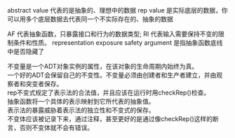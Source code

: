 abstract value 代表的是抽象的、理想中的数据
rep value 是实际底层的数据，你可以用多个底层数据去代表同一个不实际存在的、抽象的数据

AF  代表抽象函数，只暴露接口和行为的数据类型;
RI  代表输入需要保持不变的限制条件和性质。
representation exposure safety argument 是指抽象函数底线中是否隐藏了


不变量是一个ADT对象实例的属性，在该对象的生命周期内始终为真。  
一个好的ADT会保留自己的不变性。不变量必须由创建者和生产者建立，并由观察者和突变者保存。  
rep不变式规定了表示法的合法值，并且应该在运行时用checkRep()检查。  
抽象函数将一个具体的表示映射到它所代表的抽象值。  
表示法的暴露威胁着表示法的独立性和不变式的保存。  
不变体应该被记录下来，通过注释，甚至更好的是通过像checkRep()这样的断言，否则不变体就不会有错误。